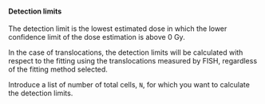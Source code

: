 #### Detection limits

The detection limit is the lowest estimated dose in which the lower confidence limit of the dose estimation is above 0 Gy.

In the case of translocations, the detection limits will be calculated with respect to the fitting using the translocations measured by FISH, regardless of the fitting method selected.

Introduce a list of number of total cells, `N`, for which you want to calculate the detection limits.
